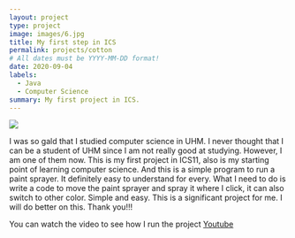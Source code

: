 ```yaml
---
layout: project
type: project
image: images/6.jpg
title: My first step in ICS
permalink: projects/cotton
# All dates must be YYYY-MM-DD format!
date: 2020-09-04
labels:
  - Java
  - Computer Science
summary: My first project in ICS.
---
```


<img class="ui image" src="{{ site.baseurl }}/images/6.png">

I was so gald that I studied computer science in UHM. I never thought that I can be a student of UHM since I am not really good at studying. However, I am one of them now. This is my first project in ICS11, also is my starting point of learning computer science. And this is a simple program to run a paint sprayer. It definitely easy to understand for every. What I need to do is write a code to move the paint sprayer and spray it where I click, it can also switch to other color. Simple and easy. This is a significant project for me. I will do better on this. Thank you!!!

You can watch the video to see how I run the project [Youtube](https://www.youtube.com/watch?v=z0l2N1AEBj8)

